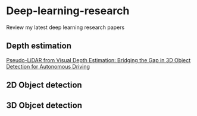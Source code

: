 # Deep-learning-research
Review my latest deep learning research papers 
## Depth estimation
[Pseudo-LiDAR from Visual Depth Estimation: Bridging the Gap in 3D Object Detection for Autonomous Driving](https://arxiv.org/abs/1812.07179)
## 2D Object detection
## 3D Objcet detection

